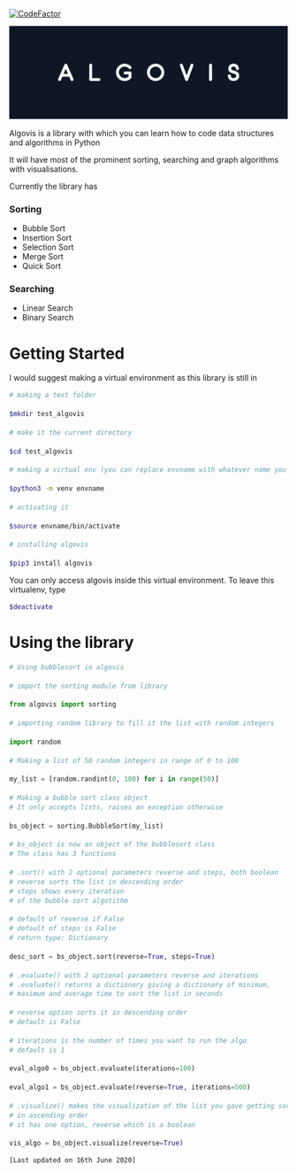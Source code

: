 [![CodeFactor](https://www.codefactor.io/repository/github/hotshot07/algovis/badge/master?s=197e9c6e50413744c0a2c43785a6dee096ee1a4d)](https://www.codefactor.io/repository/github/hotshot07/algovis/overview/master)

![Algovis](/algovis_img.PNG?raw=true)

Algovis is a library with which you can learn how to code data structures and algorithms in Python

It will have most of the prominent sorting, searching and graph algorithms with visualisations.

Currently the library has

### Sorting

- Bubble Sort
- Insertion Sort
- Selection Sort
- Merge Sort
- Quick Sort

### Searching
- Linear Search
- Binary Search

# Getting Started

I would suggest making a virtual environment as this library is still in

```bash
# making a test folder

$mkdir test_algovis

# make it the current directory

$cd test_algovis

# making a virtual env (you can replace envname with whatever name you like)

$python3 -m venv envname

# activating it

$source envname/bin/activate

# installing algovis

$pip3 install algovis
```

You can only access algovis inside this virtual environment. To leave this virtualenv, type

```bash
$deactivate
```

# Using the library


```python
# Using bubblesort in algovis

# import the sorting module from library

from algovis import sorting

# importing random library to fill it the list with random integers

import random

# Making a list of 50 random integers in range of 0 to 100

my_list = [random.randint(0, 100) for i in range(50)]

# Making a bubble sort class object
# It only accepts lists, raises an exception otherwise

bs_object = sorting.BubbleSort(my_list)

# bs_object is now an object of the bubblesort class
# The class has 3 functions

# .sort() with 2 optional parameters reverse and steps, both boolean
# reverse sorts the list in descending order
# steps shows every iteration
# of the bubble sort algotithm

# default of reverse if False
# default of steps is False
# return type: Dictionary

desc_sort = bs_object.sort(reverse=True, steps=True)

# .evaluate() with 2 optional parameters reverse and iterations
# .evaluate() returns a dictionary giving a dictionary of minimum,
# maximum and average time to sort the list in seconds

# reverse option sorts it in descending order
# default is False

# iterations is the number of times you want to run the algo
# default is 1

eval_algo0 = bs_object.evaluate(iterations=100)

eval_algo1 = bs_object.evaluate(reverse=True, iterations=500)

# .visualize() makes the visualization of the list you gave getting sorted
# in ascending order
# it has one option, reverse which is a boolean

vis_algo = bs_object.visualize(reverse=True)

```

    [Last updated on 16th June 2020]
